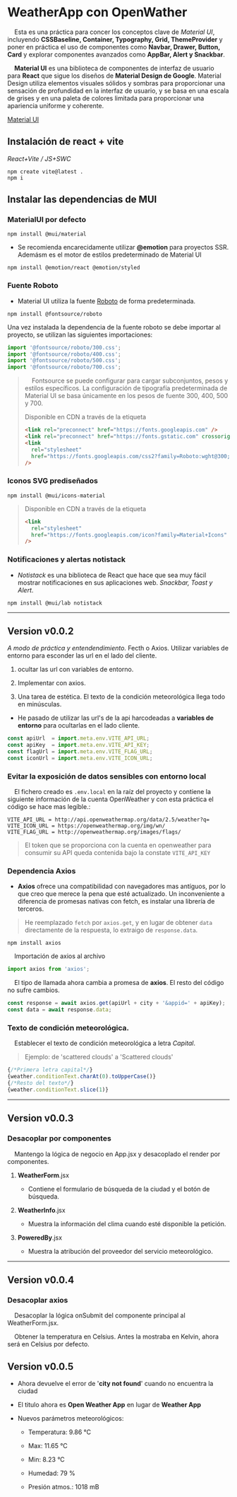 # WeatherApp con OpenWather

    Esta es una práctica para concer los conceptos clave de *Material UI*, incluyendo **CSSBaseline, Container, Typography, Grid, ThemeProvider** y poner en práctica el uso de componentes como **Navbar, Drawer, Button, Card** y explorar componentes avanzados como **AppBar, Alert y Snackbar**.

    **Material UI** es una biblioteca de componentes de interfaz de usuario para **React** que sigue los diseños de **Material Design de Google**. Material Design utiliza elementos visuales sólidos y sombras para proporcionar una sensación de profundidad en la interfaz de usuario, y se basa en una escala de grises y en una paleta de colores limitada para proporcionar una apariencia uniforme y coherente.

[Material UI](https://mui.com/)

## Instalación de react + vite

*React+Vite / JS+SWC*

```
npm create vite@latest .
npm i
```

## Instalar las dependencias de MUI

### MaterialUI por defecto

```
npm install @mui/material
```

- Se recomienda encarecidamente utilizar **@emotion** para proyectos SSR. Ademásm es el motor de estilos predeterminado de Material UI

```
npm install @emotion/react @emotion/styled
```

### Fuente Roboto

- Material UI utiliza la fuente [Roboto](https://fonts.google.com/specimen/Roboto) de forma predeterminada.

```
npm install @fontsource/roboto
```

Una vez instalada la dependencia de la fuente roboto se debe importar al proyecto, se utilizan las siguientes importaciones:

```javascript
import '@fontsource/roboto/300.css';
import '@fontsource/roboto/400.css';
import '@fontsource/roboto/500.css';
import '@fontsource/roboto/700.css';
```

>     Fontsource se puede configurar para cargar subconjuntos, pesos y estilos específicos. La configuración de tipografía predeterminada de Material UI se basa únicamente en los pesos de fuente 300, 400, 500 y 700.
> 
> Disponible en CDN a través de la etiqueta <link />
> 
> ```html
> <link rel="preconnect" href="https://fonts.googleapis.com" />
> <link rel="preconnect" href="https://fonts.gstatic.com" crossorigin />
> <link
>   rel="stylesheet"
>   href="https://fonts.googleapis.com/css2?family=Roboto:wght@300;400;500;700&display=swap"
> />
> ```

### Iconos SVG prediseñados

```
npm install @mui/icons-material
```

> Disponible en CDN a través de la etiqueta <link />
> 
> ```html
> <link
>   rel="stylesheet"
>   href="https://fonts.googleapis.com/icon?family=Material+Icons"
> />
> ```

### Notificaciones y alertas notistack

- *Notistack* es una biblioteca de React que hace que sea muy fácil mostrar notificaciones en sus aplicaciones web. *Snackbar, Toast y Alert*.

```
npm install @mui/lab notistack
```

---

## Version v0.0.2

*A modo de práctica y entendendimiento.* Fecth o Axios. Utilizar variables de entorno para esconder las url en el lado del cliente.

1. ocultar las url con variables de entorno.

2. Implementar con axios.

3. Una tarea de estética. El texto de la condición meteorológica llega todo en minúsculas.
- He pasado de utilizar las url's de la api harcodeadas a **variables de entorno** para ocultarlas en el lado cliente.

```javascript
const apiUrl  = import.meta.env.VITE_API_URL;
const apiKey  = import.meta.env.VITE_API_KEY;
const flagUrl = import.meta.env.VITE_FLAG_URL;
const iconUrl = import.meta.env.VITE_ICON_URL;
```

### Evitar la exposición de datos sensibles con entorno local

    El fichero creado es `.env.local` en la raíz del proyecto y contiene la siguiente información de la cuenta OpenWeather y con esta práctica el código se hace mas legíble.:

```
VITE_API_URL = http://api.openweathermap.org/data/2.5/weather?q=
VITE_ICON_URL = https://openweathermap.org/img/wn/
VITE_FLAG_URL = http://openweathermap.org/images/flags/
```

> El token que se proporciona con la cuenta en openweather para consumir su API queda contenida bajo la constate `VITE_API_KEY`

### Dependencia Axios

- **Axios** ofrece una compatibilidad con navegadores mas antíguos, por lo que creo que merece la pena que esté actualizado. Un inconveniente a diferencia de promesas nativas con fetch, es instalar una librería de terceros.

> He reemplazado `fetch` por `axios.get`, y en lugar de obtener `data` directamente de la respuesta, lo extraigo de `response.data`.

```
npm install axios
```

    Importación de axios al archivo

```javascript
import axios from 'axios';
```

    El tipo de llamada ahora cambia a promesa de **axios**. El resto del código no sufre  cambios.

```javascript
const response = await axios.get(apiUrl + city + '&appid=' + apiKey);
const data = await response.data;
```

### Texto de condición meteorológica.

    Establecer el texto de condición meteorológica a letra *Capital*. 

> Ejemplo: de 'scattered clouds' a 'Scattered clouds'

```javascript
{/*Primera letra capital*/}
{weather.conditionText.charAt(0).toUpperCase()}
{/*Resto del texto*/}
{weather.conditionText.slice(1)}
```

---

## Version v0.0.3

### Desacoplar por componentes

    Mantengo la lógica de negocio en App.jsx y desacoplado el render por componentes.

1. **WeatherForm**.jsx
   
   - Contiene el formulario de búsqueda de la ciudad y el botón de búsqueda.

2. **WeatherInfo**.jsx
   
   - Muestra la información del clima cuando esté disponible la petición.

3. **PoweredBy**.jsx
   
   - Muestra la atribución del proveedor del servicio meteorológico.

---

## Version v0.0.4

### Desacoplar axios

    Desacoplar la lógica onSubmit del componente principal al WeatherForm.jsx.

    Obtener la temperatura en Celsius. Antes la mostraba en Kelvin, ahora será en Celsius por defecto.

## Version v0.0.5

* Ahora devuelve el error de '**city not found**' cuando no encuentra la ciudad

* El titulo ahora es **Open Weather App** en lugar de **Weather App**

* Nuevos parámetros meteorológicos:
  
  * Temperatura: 9.86 °C
  
  * Max: 11.65 °C
  
  * Min: 8.23 °C
  
  * Humedad: 79 %
  
  * Presión atmos.: 1018 mB